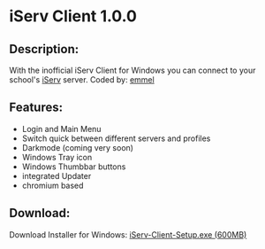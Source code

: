 # iServ Client 1.0.0
## Description:
With the inofficial iServ Client for Windows you can connect to your school's [iServ](http://iserv.de) server.
Coded by: [emmel](http://instagram.com/emmel.official)
## Features:
* Login and Main Menu
* Switch quick between different servers and profiles
* Darkmode (coming very soon)
* Windows Tray icon
* Windows Thumbbar buttons
* integrated Updater
* chromium based
## Download:
Download Installer for Windows: [iServ-Client-Setup.exe (600MB)](http://iserv-client.tk)
